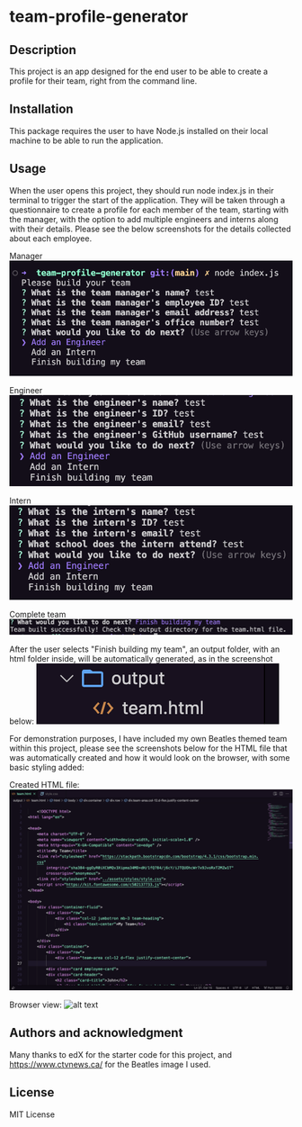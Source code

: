 # team-profile-generator

## Description
This project is an app designed for the end user to be able to create a profile for their team, right from the command line.

## Installation
This package requires the user to have Node.js installed on their local machine to be able to run the application.

## Usage
When the user opens this project, they should run node index.js in their terminal to trigger the start of the application. They will be taken through a questionnaire to create a profile for each member of the team, starting with the manager, with the option to add multiple engineers and interns along with their details. Please see the below screenshots for the details collected about each employee.

Manager
![alt text](assets/images/manager.png)

Engineer
![alt text](assets/images/engineer.png)

Intern
![alt text](assets/images/intern.png)

Complete team
![alt text](assets/images/finish.png)

After the user selects "Finish building my team", an output folder, with an html folder inside, will be automatically generated, as in the screenshot below:
![alt text](assets/images/html1.png)

For demonstration purposes, I have included my own Beatles themed team within this project, please see the screenshots below for the HTML file that was automatically created and how it would look on the browser, with some basic styling added:

Created HTML file:
![alt text](assets/images/html2.png)

Browser view:
![alt text](assets/images/myteam.png)

## Authors and acknowledgment
Many thanks to edX for the starter code for this project, and https://www.ctvnews.ca/ for the Beatles image I used.

## License
MIT License